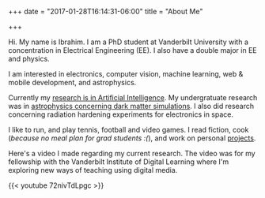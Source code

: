 +++
date = "2017-01-28T16:14:31-06:00"
title = "About Me"

+++

Hi. My name is Ibrahim. I am a PhD student at Vanderbilt University with a
concentration in Electrical Engineering (EE). I also have a double major in EE and
physics.

I am interested in electronics, computer vision, machine learning, web & mobile
development, and astrophysics.

Currently my [research is in Artificial Intelligence][1]. My undergratuate research was
in [astrophysics concerning dark matter simulations][2]. I also did research concerning 
radiation hardening experiments for electronics in space.

I like to run, and play tennis, football and video games. I read
fiction, cook (_because no meal plan for grad students :(_), and work on personal
[projects](/project/).

Here's a video I made regarding my current research. The video was for my
fellowship with the Vanderbilt Institute of Digital Learning where I'm
exploring new ways of teaching using digital media.

{{< youtube 72nivTdLpgc >}}


[1]: https://github.com/hazrmard/QLearning
[2]: https://github.com/hazrmard/DarkMatterHalos